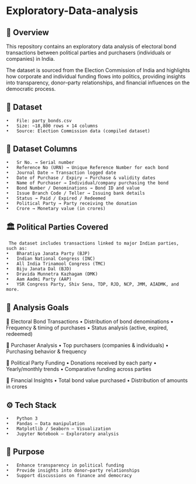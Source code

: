 # Exploratory-Data-analysis

## 📌 Overview

This repository contains an exploratory data analysis of electoral bond transactions between political parties and purchasers (individuals or companies) in India.

The dataset is sourced from the Election Commission of India and highlights how corporate and individual funding flows into politics, providing insights into transparency, donor–party relationships, and financial influences on the democratic process.


## 📂 Dataset
	•	File: party_bonds.csv
	•	Size: ~18,800 rows × 14 columns
	•	Source: Election Commission data (compiled dataset)

## 📑 Dataset Columns
	•	Sr No. → Serial number
	•	Reference No (URN) → Unique Reference Number for each bond
	•	Journal Date → Transaction logged date
	•	Date of Purchase / Expiry → Purchase & validity dates
	•	Name of Purchaser → Individual/company purchasing the bond
	•	Bond Number / Denominations → Bond ID and value
	•	Issue Branch Code / Teller → Issuing bank details
	•	Status → Paid / Expired / Redeemed
	•	Political Party → Party receiving the donation
	•	Crore → Monetary value (in crores)

## 🏛️ Political Parties Covered
     The dataset includes transactions linked to major Indian parties, such as:       
	•	Bharatiya Janata Party (BJP)
	•	Indian National Congress (INC)
	•	All India Trinamool Congress (TMC)
	•	Biju Janata Dal (BJD)
	•	Dravida Munnetra Kazhagam (DMK)
	•	Aam Aadmi Party (AAP)
	•	YSR Congress Party, Shiv Sena, TDP, RJD, NCP, JMM, AIADMK, and more.


## 🎯 Analysis Goals

🔹 Electoral Bond Transactions
	•	Distribution of bond denominations
	•	Frequency & timing of purchases
	•	Status analysis (active, expired, redeemed)

🔹 Purchaser Analysis
	•	Top purchasers (companies & individuals)
	•	Purchasing behavior & frequency

🔹 Political Party Funding
	•	Donations received by each party
	•	Yearly/monthly trends
	•	Comparative funding across parties

🔹 Financial Insights
	•	Total bond value purchased
	•	Distribution of amounts in crores



## ⚙️ Tech Stack
	•	Python 3
	•	Pandas – Data manipulation
	•	Matplotlib / Seaborn – Visualization
	•	Jupyter Notebook – Exploratory analysis
## 🚀 Purpose
	•	Enhance transparency in political funding
	•	Provide insights into donor–party relationships
	•	Support discussions on finance and democracy
